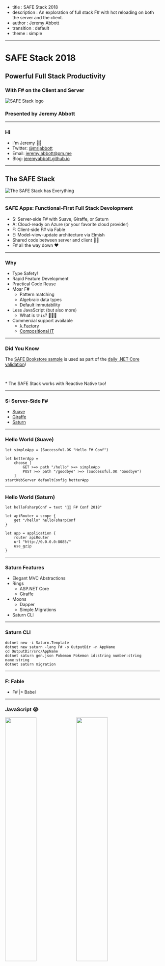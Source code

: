 - title : SAFE Stack 2018
- description : An exploration of full stack F# with hot reloading on both the server and the client.
- author : Jeremy Abbott
- transition : default
- theme : simple

***

# SAFE Stack 2018

## Powerful Full Stack Productivity

### With F# on the Client and Server

<img style="border: none; box-shadow: none" src="images/safe-logo.png" alt="SAFE Stack logo" />

### Presented by Jeremy Abbott

***

### Hi

- I'm Jeremy 🖖🏼
- Twitter: [@mrjabbott](http://twitter.com/mrjabbott)
- Email: jeremy.abbott@pm.me
- Blog: [jeremyabbott.github.io](http://jeremyabbott.github.io)

***

## The SAFE Stack

<img style="border: none" src="images/fsharpHasEverything.jpg" alt="The SAFE Stack has Everything" />

---

### SAFE Apps: Functional-First Full Stack Devolopment

- S: Server-side F# with Suave, Giraffe, or Saturn
- A: Cloud-ready on Azure (or your favorite cloud provider)
- F: Client-side F# via Fable
- E: Model-view-update architecture via Elmish
- Shared code between server and client 👏🏼
- F# all the way down ❤️

---

### Why

- Type Safety!
- Rapid Feature Development
- Practical Code Reuse
- Moar F#
  - Pattern matching
  - Algebraic data types
  - Default immutability
- Less JavaScript (but also more)
  - What is `this`? 🤷🏼‍♀️
- Commercial support available
  - [λ Factory](http://lambdafactory.io/)
  - [Compositional IT](https://www.compositional-it.com/)


---

### Did You Know

The [SAFE Bookstore sample](https://github.com/SAFE-Stack/SAFE-BookStore) is used as part of the [daily .NET Core validation](https://twitter.com/safe_stack/status/982175741293940736/photo/1)!

<br />

\* The SAFE Stack works with Reactive Native too!

***

### S: Server-Side F#

- [Suave](https://suave.io/)
- [Giraffe](https://github.com/giraffe-fsharp/Giraffe)
- [Saturn](https://saturnframework.github.io/docs/)

---

### Hello World (Suave)

    let simpleApp = (Successful.OK "Hello F# Conf")

    let betterApp =
        choose [
            GET >=> path "/hello" >=> simpleApp
            POST >=> path "/goodbye" >=> (Successful.OK "Goodbye")
        ]
    startWebServer defaultConfig betterApp

---

### Hello World (Saturn)

    let helloFsharpConf = text "👋🏼 F# Conf 2018"

    let apiRouter = scope {
        get "/hello" helloFsharpConf
    }

    let app = application {
        router apiRouter
        url "http://0.0.0.0:8085/"
        use_gzip
    }

---

### Saturn Features

- Elegant MVC Abstractions
- Rings
  - ASP.NET Core
  - Giraffe
- Moons
  - Dapper
  - Simple.Migrations
- Saturn CLI

---

### Saturn CLI

    dotnet new -i Saturn.Template
    dotnet new saturn -lang F# -o OutputDir -n AppName
    cd OutputDir/src/AppName
    dotnet saturn gen.json Pokemon Pokemon id:string number:string name:string
    dotnet saturn migration

***

### F: Fable

- F# |> Babel

---

### JavaScript 😭

<img src="images/typeScript.png" style="float: left; width: 45%; margin-right: 1%; margin-bottom: 0.5em;">
<img src="images/typeScript2.png" style="float: left; width: 45%; margin-right: 1%; margin-bottom: 0.5em;">
<p style="clear: both;">


---

### Why Tho

<img style="border: none" src="images/ytho.gif" alt="Why Though?" />

---

### Not JavaScript ❤️
![addFable](images/fableAdd.png)
![addFable2](images/fableAdd2.png)

- Real static typing with type inference!
- The F# compiler tells you something is wrong

---

### How it Works

- F# -> Fable -> ES6 -> Babel -> ES5
- Webpack converts F# to ES6 using the Fable compiler
- Webpack converts ES6 to ES5
- Fable integrates with the existing JavaScript ecosystem
- Fable lets you write F# and emit JavaScript you can be proud of!

***

### E: Elmish

- Leverage the "model view update" architecture pioneered by Elm
- Models define application state
- Messages are discriminated untion cases
- Update pattern matches on messages to update the application model
- Not just for web apps

***

### SAFE Prerequisites

- .NET Core SDK 2.x
- Node 8.x
- Yarn (or use NPM)
- Mono (for macOS/Linux)
- IDE (Just use VS Code w/ Ionide)

---

### SAFE Template

    dotnet new -i Safe.Template
    dotnet new SAFE -lang F# -n BestFrameworkEver -o BestFrameworkEver
    cd BestFrameworkEver
    ./build.sh

---

### Template Options

- `--Server`
  - Suave
  - Giraffe
  - Saturn (Default 🎉)
- `--Fulma`
  - None
  - Basic
  - Landing
  - More ([check the docs](https://safe-stack.github.io/docs/safe-template/)

***

### Let's Make an App

Demo Time!

***

### Deployment

- It's really easy to deploy this stack using docker
- Docker Hub/Azure
- Docker Cloud/Digital Ocean w/ Linux

***

### Paket

- Paket is an alternative (and better) package manager for .NET
- Allows you to reference Nuget, Git repos, and HTTP sources
- Paket keeps track of exact versions of the pacakges you install
    - It also gives you visibility into your transitive dependencies

***

### FAKE

- F# Make: A DSL for build tasks
- Write your build scripts in F#

***

### Summary

- Full stack F# to make you more productive
- F# on the server with Suave/Giraffe/Saturn running on .NET Core
- F# on the client with Fable, leveraging the power of the JavaScript ecosystem
- Elmish for managing application state on the client
- Paket for .NET dependency management
- FAKE for writing maintainable build scripts

***

### Resources

- [Safe-Stack Docs](https://safe-stack.github.io/docs/)
- [Saturn Docs](https://saturnframework.github.io/docs/)
- [Fable Docs](http://fable.io/docs/)
- [Elmish Docs](https://fable-elmish.github.io/elmish/index.html)
- [Fulma Docs](https://mangelmaxime.github.io/Fulma/#home)

***

### The Slides

- Slides
  - On Azure: http://jeremypresents.azurewebsites.net/safe-stack-2018.html
  - On GitHub: https://github.com/jeremyabbott/Presentations
- Created using [FsReveal](https://github.com/fsprojects/FsReveal)

***

### Thank You

<img style="border: none; box-shadow: none" src="images/thankyou.gif" alt="Thank you" />
